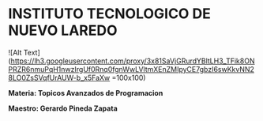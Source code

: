  # INSTITUTO TECNOLOGICO DE NUEVO LAREDO
![Alt Text](https://lh3.googleusercontent.com/proxy/3x81SaVjGRurdYBltLH3_TFik8ONPRZR6nmuPqH1nwzIrgUf0Rnq0fgnWwLVltmXEnZMIpyCE7gbzI6swKkvNN28LO0ZsSVqfUrAUW-b_x5FaXw =100x100)


**Materia: Topicos Avanzados de Programacion**

**Maestro: Gerardo Pineda Zapata**